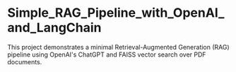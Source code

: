 # Simple_RAG_Pipeline_with_OpenAI_and_LangChain
This project demonstrates a minimal Retrieval-Augmented Generation (RAG) pipeline using OpenAI's ChatGPT and FAISS vector search over PDF documents.
